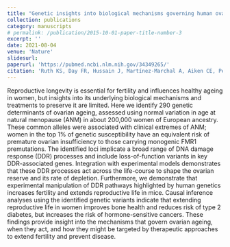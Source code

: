 ```yaml
---
title: "Genetic insights into biological mechanisms governing human ovarian ageing"
collection: publications
category: manuscripts
# permalink: /publication/2015-10-01-paper-title-number-3
excerpt: ''
date: 2021-08-04
venue: 'Nature'
slidesurl: 
paperurl: 'https://pubmed.ncbi.nlm.nih.gov/34349265/'
citation: 'Ruth KS, Day FR, Hussain J, Martínez-Marchal A, Aiken CE, Perry JRB. Genetic insights into biological mechanisms governing human ovarian ageing. Nature. 2021 Aug;596(7872):393-397. Doi:10.1038/s41586-021-03779-7. Epub 2021 Aug 4. PMID: 34349265; PMCID: PMC7611832.'
---
```


Reproductive longevity is essential for fertility and influences healthy ageing in women, but insights into its underlying biological mechanisms and treatments to preserve it are limited. Here we identify 290 genetic determinants of ovarian ageing, assessed using normal variation in age at natural menopause (ANM) in about 200,000 women of European ancestry. These common alleles were associated with clinical extremes of ANM; women in the top 1% of genetic susceptibility have an equivalent risk of premature ovarian insufficiency to those carrying monogenic FMR1 premutations. The identified loci implicate a broad range of DNA damage response (DDR) processes and include loss-of-function variants in key DDR-associated genes. Integration with experimental models demonstrates that these DDR processes act across the life-course to shape the ovarian reserve and its rate of depletion. Furthermore, we demonstrate that experimental manipulation of DDR pathways highlighted by human genetics increases fertility and extends reproductive life in mice. Causal inference analyses using the identified genetic variants indicate that extending reproductive life in women improves bone health and reduces risk of type 2 diabetes, but increases the risk of hormone-sensitive cancers. These findings provide insight into the mechanisms that govern ovarian ageing, when they act, and how they might be targeted by therapeutic approaches to extend fertility and prevent disease.
